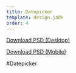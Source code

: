 ```yaml
---
title: Datepicker
template: design.jade
order: 4
---
```


<a href="../psd/AXA_forms_desktop.psd" class="download download--desktop" >Download PSD (Desktop)</a>

<a href="../psd/AXA_forms_mobile.psd" class="download download--mobile" >Download PSD (Mobile)</a>

#Datepicker

<!-- Copyright AXA Versicherungen AG 2015 -->
